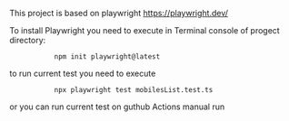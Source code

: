 This project is based on playwright https://playwright.dev/

To install Playwright you need to execute in Terminal console of progect directory:

               npm init playwright@latest

to run current test you need  to execute 

               npx playwright test mobilesList.test.ts


or you can run  current test on guthub Actions manual run 
